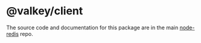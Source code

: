 # @valkey/client

The source code and documentation for this package are in the main [node-redis](https://github.com/redis/node-redis) repo.
